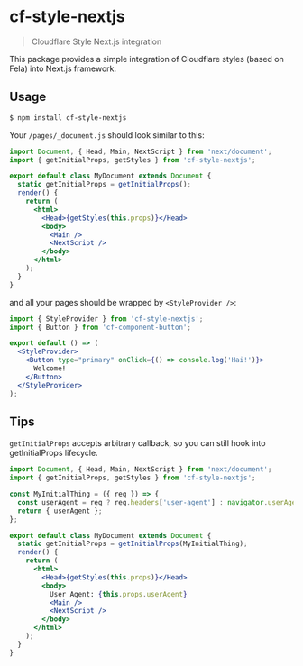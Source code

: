 # cf-style-nextjs

> Cloudflare Style Next.js integration

This package provides a simple integration of Cloudflare styles (based on Fela)
into Next.js framework.

## Usage

```sh
$ npm install cf-style-nextjs
```

Your `/pages/_document.js` should look similar to this:

```jsx
import Document, { Head, Main, NextScript } from 'next/document';
import { getInitialProps, getStyles } from 'cf-style-nextjs';

export default class MyDocument extends Document {
  static getInitialProps = getInitialProps();
  render() {
    return (
      <html>
        <Head>{getStyles(this.props)}</Head>
        <body>
          <Main />
          <NextScript />
        </body>
      </html>
    );
  }
}
```

and all your pages should be wrapped by `<StyleProvider />`:

```jsx
import { StyleProvider } from 'cf-style-nextjs';
import { Button } from 'cf-component-button';

export default () => (
  <StyleProvider>
    <Button type="primary" onClick={() => console.log('Hai!')}>
      Welcome!
    </Button>
  </StyleProvider>
);
```

## Tips

`getInitialProps` accepts arbitrary callback, so you can still hook into
getInitialProps lifecycle.

```jsx
import Document, { Head, Main, NextScript } from 'next/document';
import { getInitialProps, getStyles } from 'cf-style-nextjs';

const MyInitialThing = ({ req }) => {
  const userAgent = req ? req.headers['user-agent'] : navigator.userAgent;
  return { userAgent };
};

export default class MyDocument extends Document {
  static getInitialProps = getInitialProps(MyInitialThing);
  render() {
    return (
      <html>
        <Head>{getStyles(this.props)}</Head>
        <body>
          User Agent: {this.props.userAgent}
          <Main />
          <NextScript />
        </body>
      </html>
    );
  }
}
```
